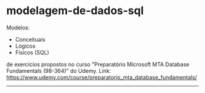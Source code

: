 # modelagem-de-dados-sql
Modelos:
- Conceituais
- Lógicos
- Físicos (SQL)

de exercícios propostos no curso "Preparatório Microsoft MTA Database Fundamentals (98-364)" do Udemy.
Link: https://www.udemy.com/course/preparatorio_mta_database_fundamentals/


-----



